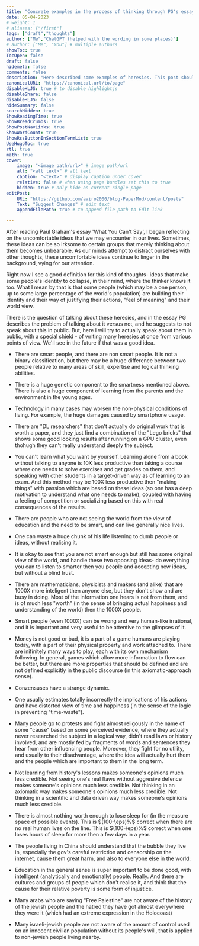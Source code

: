 ```yaml
---
title: "Concrete examples in the process of thinking through PG's essay \"what you can't say\""
date: 05-04-2023
# weight: 1
# aliases: ["/first"]
tags: ["draft","thoughts"]
author: ["Me","ChatGPT (helped with the wording in some places)"]
# author: ["Me", "You"] # multiple authors
showToc: true
TocOpen: false
draft: false
hidemeta: false
comments: false
description: "Here described some examples of heresies. This post should be read after reading Paul Graham's essay 'What you can't say'"
canonicalURL: "https://canonical.url/to/page"
disableHLJS: true # to disable highlightjs
disableShare: false
disableHLJS: false
hideSummary: false
searchHidden: true
ShowReadingTime: true
ShowBreadCrumbs: true
ShowPostNavLinks: true
ShowWordCount: true
ShowRssButtonInSectionTermList: true
UseHugoToc: true
rtl: true
math: true
cover:
    image: "<image path/url>" # image path/url
    alt: "<alt text>" # alt text
    caption: "<text>" # display caption under cover
    relative: false # when using page bundles set this to true
    hidden: true # only hide on current single page
editPost:
    URL: "https://github.com/aviro2000/blog-PaperMod/content/posts"
    Text: "Suggest Changes" # edit text
    appendFilePath: true # to append file path to Edit link

---
```


After reading Paul Graham's essay 'What You Can't Say', I began reflecting on the uncomfortable ideas that we may encounter in our lives. Sometimes, these ideas can be so irksome to certain groups that merely thinking about them becomes unbearable. As our minds attempt to distract ourselves with other thoughts, these uncomfortable ideas continue to linger in the background, vying for our attention.

Right now I see a good definition for this kind of thoughts- ideas that make some people's identity to collapse, in their mind, where the thinker knows it too. What I mean by that is that some people (which may be a one person, up to some large percentage of the world's population) are building their identity and their way of justifying their actions, "feel of meaning" and their world view.

There is the question of talking about these heresies, and in the essay PG describes the problem of talking about it versus not, and he suggests to not speak about this in public. But, here I will try to actually speak about them in public, with a special shield - of writing many heresies at once from various points of view. We'll see in the future if that was a good idea.

- There are smart people, and there are non smart people. It is not a binary classification, but there may be a huge difference between two people relative to many areas of skill, expertise and logical thinking abilities.
- There is a huge genetic component to the smartness mentioned above. There is also a huge component of learning from the parents and the environment in the young ages.
- Technology in many cases may worsen the non-physical conditions of living. For example, the huge damages caused by smartphone usage.
- There are "DL researchers" that don't actually do original work that is worth a paper, and they just find a combination of the "Lego bricks" that shows some good looking results after running on a GPU cluster, even thohugh they can't really understand deeply the subject. 
- You can't learn what you want by yourself. Learning alone from a book without talking to anyone is 10X less productive than taking a course where one needs to solve exercises and get grades on them, and speaking with other students in a target-driven way as of learning to an exam. And this method may be 100X less productive then "making things" with passion which are based on these ideas (so one has a deep motivation to understand what one needs to make), coupled with having a feeling of competition or socializing based on this with real consequences of the results.
- There are people who are not seeing the world from the view of education and the need to be smart, and can live generally nice lives.
- One can waste a huge chunk of his life listening to dumb people or ideas, without realising it.
- It is okay to see that you are not smart enough but still has some original view of the world, and handle these two opposing ideas- do everything you can to listen to smarter then you people and accepting new ideas, but without a blind trust.
- There are mathematicians, physicists and makers (and alike) that are 1000X more inteligent then anyone else, but they don't show and are busy in doing. Most of the information one hears is not from them, and is of much less "worth" (in the sense of bringing actual happiness and understanding of the world) then the 1000X people.
- Smart people (even 1000X) can be wrong and very human-like irrational, and it is important and very useful to be attentive to the glimpses of it.
- Money is not good or bad, it is a part of a game humans are playing today, with a part of their physical property and work attached to. There are inifinitely many ways to play, each with its own mechanism following. In general, games which allow more information to flow can be better, but there are more properties that should be defined and are not defined explicitly in the public discourse (in this axiomatic-approach sense).
- Conzensuses have a strange dynamic.
- One usually estimates totally incorrectly the implications of his actions and have distorted view of time and happiness (in the sense of the logic in preventing "time-waste").
- Many people go to protests and fight almost religously in the name of some "cause" based on some perceived evidence, where they actually never researched the subject in a logical way, didn't read laws or history involved, and are mostly fed by fragments of words and sentences they hear from other influencing people. Moreover, they fight for no utility, and usually to their disadvantage, where the idea will actually hurt them and the people which are important to them in the long term.
- Not learning from history's lessons makes someone's opinions much less credible. Not seeing one's real flaws without aggresive defence makes someone's opinions much less credible. Not thinking in an axiomatic way makes someone's opinions much less credible. Not thinking in a scientific and data driven way makes someone's opinions much less credible.
- There is almost nothing worth enough to lose sleep for (in the measure space of possible events). This is $(100-\eps)%$ correct when there are no real human lives on the line. This is $(100-\eps)%$ correct when one loses hours of sleep for more then a few days in a year.

- The people living in China should understand that the bubble they live in, especially the gov's careful restriction and censorship on the internet, cause them great harm, and also to everyone else in the world.
- Education in the general sense is super important to be done good, with intelligent (analytically and emotionally) people. Really. And there are cultures and groups of people which don't realise it, and think that the cause for their relative poverty is some form of injustice.
- Many arabs who are saying "Free Palestine" are not aware of the history of the jewish people and the hatred they have got almost everywhere they were it (which had an extreme expression in the Holocoast)
- Many israeli-jewish people are not aware of the amount of control used on an innocent civilian population without its people's will, that is applied to non-jewish people living nearby.